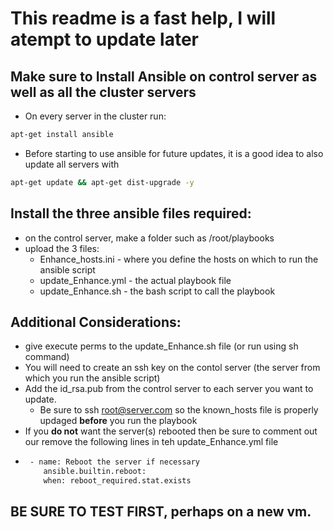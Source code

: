 # This readme is a fast help, I will atempt to update later
## Make sure to Install Ansible on control server as well as all the cluster servers
- On every server in the cluster run:
```bash
apt-get install ansible 
```
- Before starting to use ansible for future updates, it is a good idea to also update all servers with
```bash
apt-get update && apt-get dist-upgrade -y
```

## Install the three ansible files required:
- on the control server, make a folder such as /root/playbooks
- upload the 3 files: 
  - Enhance_hosts.ini - where you define the hosts on which to run the ansible script
  - update_Enhance.yml - the actual playbook file
  - update_Enhance.sh - the bash script to call the playbook
 

## Additional Considerations:
- give execute perms to the update_Enhance.sh file (or run using sh command)
- You will need to create an ssh key on the contol server (the server from which you run the ansible script)
- Add the id_rsa.pub from the control server to each server you want to update.
  - Be sure to ssh root@server.com so the known_hosts file is properly updaged **before** you run the playbook
- If you **do not** want the server(s) rebooted then be sure to comment out our remove the following lines in teh update_Enhance.yml file
- ```bash
   - name: Reboot the server if necessary
      ansible.builtin.reboot:
      when: reboot_required.stat.exists
  ```

  
## BE SURE TO TEST FIRST, perhaps on a new vm.

